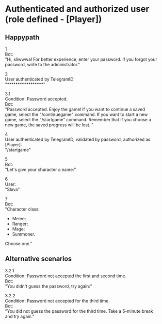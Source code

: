 # Authenticated and authorized user (role defined - [Player])

## Happypath

1  
  Bot:  
  "Hi, sliwwwa! For better experience, enter your password. If you forgot your password, write to the administrator."

2  
  User authenticated by TelegramID:  
  "*****************"

3.1  
  Condition: Password accepted.  
  Bot:  
  "Password accepted. Enjoy the game! If you want to continue a saved game, select the "/continuegame" command. If you want to start a new game, select the "/startgame" command. Remember that if you choose a new game, the saved progress will be lost. "

4  
  User authenticated by TelegramID, validated by password, authorized as \[Player\]:  
  "/startgame"

5  
  Bot:  
  "Let's give your character a name:"

6  
  User:  
  "Slava"

7  
  Bot:  
  "Character class:

* Melee;
* Ranger;
* Mage;
* Summoner.

Choose one."

## Alternative scenarios

3.2.1  
  Condition: Password not accepted the first and second time.  
  Bot:  
  "You didn't guess the password, try again:"

3.2.2  
  Condition: Password not accepted for the third time.  
  Bot:  
  "You did not guess the password for the third time. Take a 5-minute break and try again."
